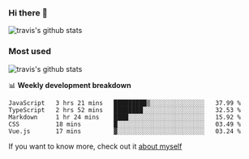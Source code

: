 ### Hi there 👋

<!--
**HondryTravis/HondryTravis** is a ✨ _special_ ✨ repository because its `README.md` (this file) appears on your GitHub profile.

Here are some ideas to get you started:

- 🔭 I’m currently working on ...
- 🌱 I’m currently learning ...
- 👯 I’m looking to collaborate on ...
- 🤔 I’m looking for help with ...
- 💬 Ask me about ...
- 📫 How to reach me: ...
- 😄 Pronouns: ...
- ⚡ Fun fact: ...
-->

![travis's github stats](https://github-readme-stats.vercel.app/api?username=HondryTravis&hide=stars)
### Most used
![travis's github stats](https://github-readme-stats.anuraghazra1.vercel.app/api/top-langs/?username=HondryTravis&layout=compact&hide_title=true)

📊 **Weekly development breakdown**

<!--START_SECTION:waka-->
```text
JavaScript   3 hrs 21 mins   █████████▒░░░░░░░░░░░░░░░   37.99 % 
TypeScript   2 hrs 52 mins   ████████░░░░░░░░░░░░░░░░░   32.53 % 
Markdown     1 hr 24 mins    ████░░░░░░░░░░░░░░░░░░░░░   15.92 % 
CSS          18 mins         █░░░░░░░░░░░░░░░░░░░░░░░░   03.49 % 
Vue.js       17 mins         ▓░░░░░░░░░░░░░░░░░░░░░░░░   03.24 % 
```
<!--END_SECTION:waka-->

If you want to know more, check out it [about myself](https://hondrytravis.github.io/)

